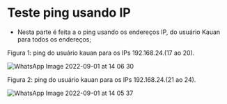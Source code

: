 # Teste ping usando IP

- Nesta parte é feita a o ping usando os endereços IP, do usuário Kauan para todos os endereços;

Figura 1: ping do usuário kauan para os IPs 192.168.24.(17 ao 20).

![WhatsApp Image 2022-09-01 at 14 06 30](https://user-images.githubusercontent.com/97605797/187972230-ffd9b5be-1cef-4c14-9f1e-d6781a18700b.jpeg)



Figura 2: ping do usuário kauan para os IPs 192.168.24.(21 ao 24).

![WhatsApp Image 2022-09-01 at 14 05 37](https://user-images.githubusercontent.com/97605797/187972219-c879e727-70f7-4e83-b77c-4c918853263f.jpeg)
